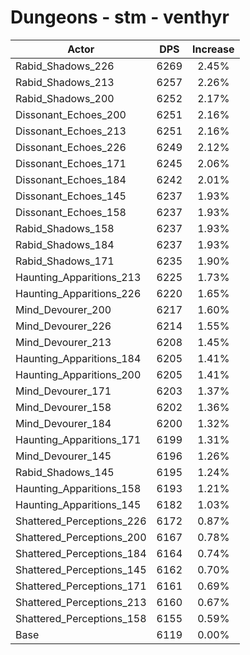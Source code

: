 # Dungeons - stm - venthyr
| Actor | DPS | Increase |
|---|:---:|:---:|
|Rabid_Shadows_226|6269|2.45%|
|Rabid_Shadows_213|6257|2.26%|
|Rabid_Shadows_200|6252|2.17%|
|Dissonant_Echoes_200|6251|2.16%|
|Dissonant_Echoes_213|6251|2.16%|
|Dissonant_Echoes_226|6249|2.12%|
|Dissonant_Echoes_171|6245|2.06%|
|Dissonant_Echoes_184|6242|2.01%|
|Dissonant_Echoes_145|6237|1.93%|
|Dissonant_Echoes_158|6237|1.93%|
|Rabid_Shadows_158|6237|1.93%|
|Rabid_Shadows_184|6237|1.93%|
|Rabid_Shadows_171|6235|1.90%|
|Haunting_Apparitions_213|6225|1.73%|
|Haunting_Apparitions_226|6220|1.65%|
|Mind_Devourer_200|6217|1.60%|
|Mind_Devourer_226|6214|1.55%|
|Mind_Devourer_213|6208|1.45%|
|Haunting_Apparitions_184|6205|1.41%|
|Haunting_Apparitions_200|6205|1.41%|
|Mind_Devourer_171|6203|1.37%|
|Mind_Devourer_158|6202|1.36%|
|Mind_Devourer_184|6200|1.32%|
|Haunting_Apparitions_171|6199|1.31%|
|Mind_Devourer_145|6196|1.26%|
|Rabid_Shadows_145|6195|1.24%|
|Haunting_Apparitions_158|6193|1.21%|
|Haunting_Apparitions_145|6182|1.03%|
|Shattered_Perceptions_226|6172|0.87%|
|Shattered_Perceptions_200|6167|0.78%|
|Shattered_Perceptions_184|6164|0.74%|
|Shattered_Perceptions_145|6162|0.70%|
|Shattered_Perceptions_171|6161|0.69%|
|Shattered_Perceptions_213|6160|0.67%|
|Shattered_Perceptions_158|6155|0.59%|
|Base|6119|0.00%|
